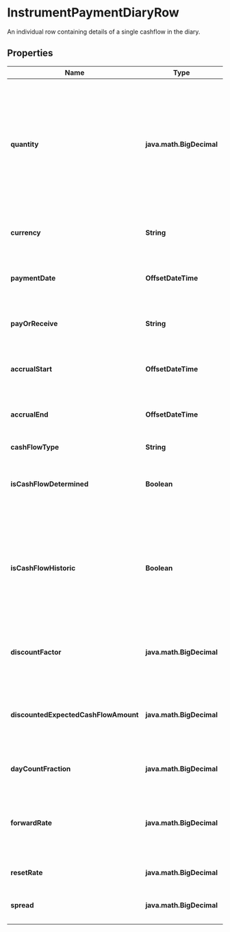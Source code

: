 

# InstrumentPaymentDiaryRow

An individual row containing details of a single cashflow in the diary.

## Properties

| Name | Type | Description | Notes |
|------------ | ------------- | ------------- | -------------|
|**quantity** | **java.math.BigDecimal** | The quantity (amount) that will be paid. Note that this can be empty if the payment is in the future and a model is used that cannot estimate it. |  [optional] |
|**currency** | **String** | The payment currency of the cash flow. |  [optional] |
|**paymentDate** | **OffsetDateTime** | The date at which the given cash flow is due to be paid. |  [optional] |
|**payOrReceive** | **String** | Does the cash flow belong to the Pay or Receive leg. |  [optional] |
|**accrualStart** | **OffsetDateTime** | The date on which accruals start for this cashflow. |  [optional] |
|**accrualEnd** | **OffsetDateTime** | The date on which accruals end for this cashflow. |  [optional] |
|**cashFlowType** | **String** | The type of cashflow. |  [optional] |
|**isCashFlowDetermined** | **Boolean** | Is the cashflow determined as of the effective date time. |  [optional] |
|**isCashFlowHistoric** | **Boolean** | Has the cashflow been paid, i.e. has it become a historic cashflow, as of the date and time pointed to be effectiveAt. |  [optional] |
|**discountFactor** | **java.math.BigDecimal** | Weighting factor to discount cashflow to the present value. |  [optional] |
|**discountedExpectedCashFlowAmount** | **java.math.BigDecimal** | The expected cashflow amount taking into account the discount factor. |  [optional] |
|**dayCountFraction** | **java.math.BigDecimal** | The day count fraction, if appropriate. |  [optional] |
|**forwardRate** | **java.math.BigDecimal** | Forward rate for cash flow if appropriate. (as in for a rates fixed or floating leg) |  [optional] |
|**resetRate** | **java.math.BigDecimal** | The value of the reset, if any. |  [optional] |
|**spread** | **java.math.BigDecimal** | The spread that exists on the payoff. |  [optional] |



